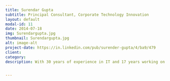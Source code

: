```yaml
---
title: Surendar Gupta
subtitle: Principal Consultant, Corporate Technology Innovation
layout: default
modal-id: 11
date: 2014-07-18
img: Surendargupta.jpg
thumbnail: Surendargupta.jpg
alt: image-alt
project-date: https://in.linkedin.com/pub/surender-gupta/4/ba9/479
client: 
category: 
description: With 30 years of experience in IT and 17 years working on large end-to-end integrated transformational projects for Governments in India and other Asian countries, I have worked on all aspects of Information Technology Systems. Starting with research work on designing and developing networking protocols, I worked on designing network architecture, IT Consulting and Strategic consulting for defining long-term strategic vision to achieve their objectives of improving quality of service delivery to all stakeholders. As part of Corporate Technology Innovation, I am working on Enablement of new technologies being Explored by different Innovation Labs as well as Co-innovation Partners. These solutions are then offered to Clients testing their new business concepts (Evangelize & Exploit Groups – 2 of the 4E Model of TCS). Currently developing prototyping & simulation factory platform to offer Lean Start-up Style “Experimentation-as-a-Service” to test business viability of innovative hypothesis / concepts followed by technical feasibility of selected ideas.  The Factory focusses on rapidly creating solution prototypes and conducting “thought experiments” to simulate outcomes from perspectives of all stakeholders, both internal and external.As Chairman of the Working Group for definition of standards and architectures for adoption of cloud-centric applications and related technology landscape, I am providing Advisory services to Government, CCICI and working with other technology partners, academia and research organisations. As Chief Architect for some of the largest projects, worked on architecting projects such as Department of Post, Multi-Airport Management System Architecture for (AAI), Passport Seva Project, Ministry of Corporate Affairs (MCA-21), Financial Intelligence Unit, CCTNS (Crime and Criminal Tracking Network System) for Police, CBEC (Central Board of Excise & Customs), Core System Integrator project for Department of Post, National Intelligence Grid Concept and Unique Identification Authority of India (UIDAI). Also, work on technical architectures during delivery phase, defining & testing Architecture Frameworks, interaction with technical analysts, delivering training sessions to Government Centres & Institutes etc. Prior to joining TCS, I worked for 10 years with EDS Electronic Data Systems, Hong Kong.  Work included major consulting and design projects for Government of Hong Kong.  Some examples are National ID Card using Smart Card technology, Automated Passenger Clearance System using the same National ID Card as well as systems for departments such as Immigration, Revenue, Marine, Transport, Postal and Government-wide Intranet Network Infrastructure.  I also worked on IT Infrastructure and Strategic Consulting study projects defining prioritised list of IT Initiatives for the next 5 years. At Digital Equipment Corporation (DEC) Hong Kong, I worked as network consultant for designing network architecture, delivering network consulting services and training sessions on networking technologies. Incomnet Inc was my first company after completing my engineering degree in 1984.  In this company, I developed systems software and network protocols for computer networks.  The projects included development of device drivers for disks and network protocols, and customization of Operating Systems (both networked and Real-Time OS) developed in PASCAL, C & Assembly Language.  The software development effort was part of designing complete communication switches involving all hardware, operating systems as well as message switching systems.


---
```

